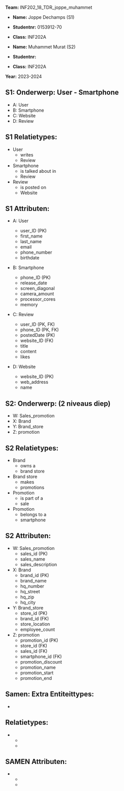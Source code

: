 **Team:** INF202_18_TDR_joppe_muhammet

 - **Name:** Joppe Dechamps (S1)
 - **Studentnr:** 0153912-70
 - **Class:** INF202A


 - **Name:** Muhammet Murat (S2)
 - **Studentnr:** 
 - **Class:** INF202A

**Year:** 2023-2024


S1: Onderwerp: User - Smartphone
------------------------------------
- A: User
- B: Smartphone
- C: Website
- D: Review



S1 Relatietypes:
-------------
- User
    - writes
    - Review
-  Smartphone
    - is talked about in
    - Review
-  Review
    - is posted on
    - Website

S1 Attributen:
-----------
- A: User
    - user_ID (PK)
    - first_name
    - last_name
    - email
    - phone_number
    - birthdate
  
- B: Smartphone
    - phone_ID (PK)
    - release_date
    - screen_diagonal
    - camera_amount
    - processor_cores
    - memory
  
- C: Review
    - user_ID (PK, FK)
    - phone_ID (PK, FK)
    - postedDate (PK)
    - website_ID (FK)
    - title
    - content
    - likes
  
- D: Website
    - website_ID (PK)
    - web_address
    - name


S2: Onderwerp: (2 niveaus diep)
-----------------------------
- W: Sales_promotion
- X: Brand
- Y: Brand_store
- Z: promotion

S2 Relatietypes:
-------------
- Brand
  - owns a
  - brand store
- Brand store
  - makes
  - promotions
- Promotion
  - is part of a  
  - sale
- Promotion
  - belongs to a 
  - smartphone

S2 Attributen:
--------------
- W: Sales_promotion
    - sales_id (PK)
    - sales_name
    - sales_description
- X: Brand
    - brand_id (PK)
    - brand_name
    - hq_number
    - hq_street
    - hq_zip
    - hq_city
- Y: Brand_store
    - store_id (PK)
    - brand_id (FK)
    - store_location
    - employee_count
- Z: promotion
    - promotion_id (PK)
    - store_id (FK)
    - sales_id (FK)
    - smartphone_id (FK)
    - promotion_discount
    - promotion_name
    - promotion_start
    - promotion_end

Samen: Extra Entiteittypes:
--------------
- ~~~~

Relatietypes:
-------------
- 
  - 
  - 

SAMEN Attributen:
--------------

- 
  - 
  - 
